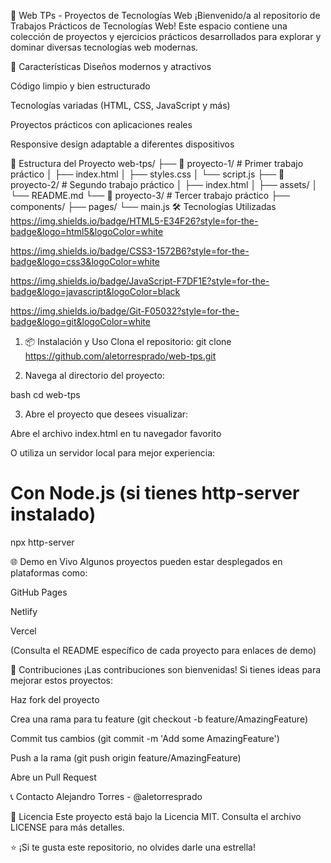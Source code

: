 🌟 Web TPs - Proyectos de Tecnologías Web
¡Bienvenido/a al repositorio de Trabajos Prácticos de Tecnologías Web! Este espacio contiene una colección de proyectos y ejercicios prácticos desarrollados para explorar y dominar diversas tecnologías web modernas.

🚀 Características
Diseños modernos y atractivos

Código limpio y bien estructurado

Tecnologías variadas (HTML, CSS, JavaScript y más)

Proyectos prácticos con aplicaciones reales

Responsive design adaptable a diferentes dispositivos

📂 Estructura del Proyecto
web-tps/
├── 📁 proyecto-1/          # Primer trabajo práctico
│   ├── index.html
│   ├── styles.css
│   └── script.js
├── 📁 proyecto-2/          # Segundo trabajo práctico
│   ├── index.html
│   ├── assets/
│   └── README.md
└── 📁 proyecto-3/          # Tercer trabajo práctico
    ├── components/
    ├── pages/
    └── main.js
🛠️ Tecnologías Utilizadas
https://img.shields.io/badge/HTML5-E34F26?style=for-the-badge&logo=html5&logoColor=white

https://img.shields.io/badge/CSS3-1572B6?style=for-the-badge&logo=css3&logoColor=white

https://img.shields.io/badge/JavaScript-F7DF1E?style=for-the-badge&logo=javascript&logoColor=black

https://img.shields.io/badge/Git-F05032?style=for-the-badge&logo=git&logoColor=white

1. 📦 Instalación y Uso
Clona el repositorio:
git clone https://github.com/aletorresprado/web-tps.git

2. Navega al directorio del proyecto:

bash
cd web-tps

3. Abre el proyecto que desees visualizar:

Abre el archivo index.html en tu navegador favorito

O utiliza un servidor local para mejor experiencia:

# Con Node.js (si tienes http-server instalado)
npx http-server

🌐 Demo en Vivo
Algunos proyectos pueden estar desplegados en plataformas como:

GitHub Pages

Netlify

Vercel

(Consulta el README específico de cada proyecto para enlaces de demo)

🤝 Contribuciones
¡Las contribuciones son bienvenidas! Si tienes ideas para mejorar estos proyectos:

Haz fork del proyecto

Crea una rama para tu feature (git checkout -b feature/AmazingFeature)

Commit tus cambios (git commit -m 'Add some AmazingFeature')

Push a la rama (git push origin feature/AmazingFeature)

Abre un Pull Request

📞 Contacto
Alejandro Torres - @aletorresprado

📄 Licencia
Este proyecto está bajo la Licencia MIT. Consulta el archivo LICENSE para más detalles.

⭐ ¡Si te gusta este repositorio, no olvides darle una estrella!